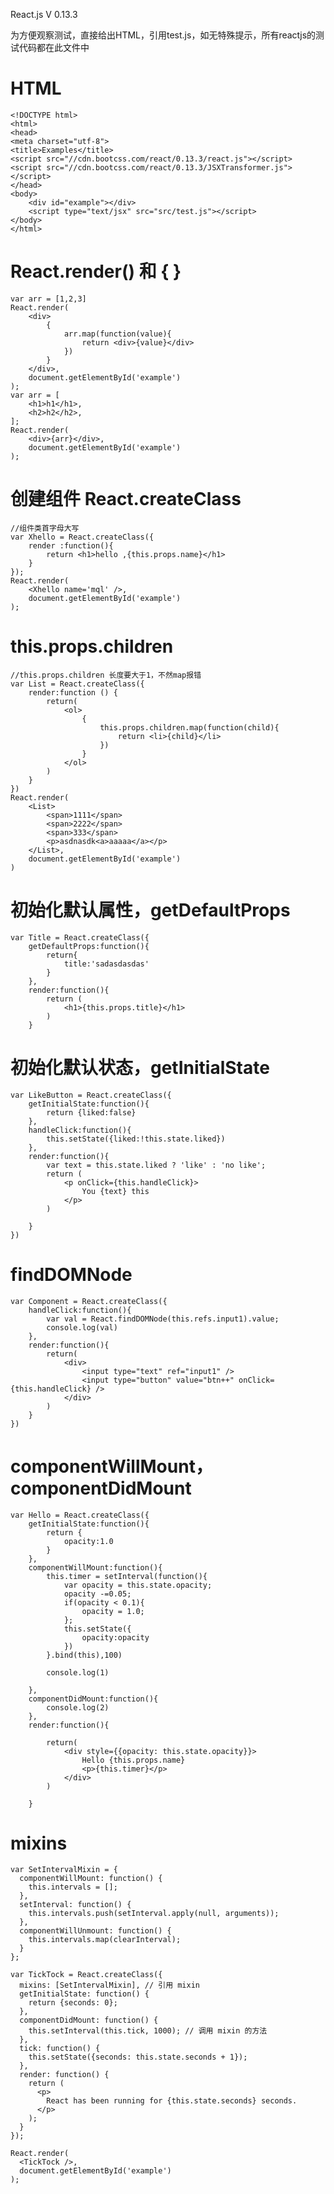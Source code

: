 React.js V 0.13.3

为方便观察测试，直接给出HTML，引用test.js，如无特殊提示，所有reactjs的测试代码都在此文件中

# HTML 

	<!DOCTYPE html>
	<html>
	<head>
	<meta charset="utf-8">
	<title>Examples</title>
	<script src="//cdn.bootcss.com/react/0.13.3/react.js"></script>
	<script src="//cdn.bootcss.com/react/0.13.3/JSXTransformer.js"></script>
	</head>
	<body>
		<div id="example"></div>
    	<script type="text/jsx" src="src/test.js"></script>
	</body>
	</html>
	
# React.render() 和 { }

```
var arr = [1,2,3]
React.render(
    <div>
    	{
    		arr.map(function(value){
    			return <div>{value}</div>
    		})
    	}
    </div>,
    document.getElementById('example')
);	
var arr = [
	<h1>h1</h1>,
	<h2>h2</h2>,
];
React.render(
	<div>{arr}</div>,
	document.getElementById('example')
);
````
# 创建组件 React.createClass

```
//组件类首字母大写
var Xhello = React.createClass({
	render :function(){
		return <h1>hello ,{this.props.name}</h1>
	}
});
React.render(
	<Xhello name='mql' />,
	document.getElementById('example')
);

```

# this.props.children

```
//this.props.children 长度要大于1，不然map报错
var List = React.createClass({
	render:function () {
		return(
			<ol>
				{
					this.props.children.map(function(child){
						return <li>{child}</li>
					})
				}
			</ol>
		)
	}
})
React.render(
	<List>
		<span>1111</span>
		<span>2222</span>
		<span>333</span>
		<p>asdnasdk<a>aaaaa</a></p>
	</List>,
	document.getElementById('example')
)
```

# 初始化默认属性，getDefaultProps

```
var Title = React.createClass({
	getDefaultProps:function(){
		return{
			title:'sadasdasdas'
		}
	},
	render:function(){
		return (
			<h1>{this.props.title}</h1>
		)
	}
```

# 初始化默认状态，getInitialState

```
var LikeButton = React.createClass({
	getInitialState:function(){
		return {liked:false}
	},
	handleClick:function(){
		this.setState({liked:!this.state.liked})
	},
	render:function(){
		var text = this.state.liked ? 'like' : 'no like';
		return (
			<p onClick={this.handleClick}>
				You {text} this
			</p>
		)

	}
})
```


# findDOMNode

```
var Component = React.createClass({
	handleClick:function(){
		var val = React.findDOMNode(this.refs.input1).value;
		console.log(val)
	},
	render:function(){
		return(
			<div>
				<input type="text" ref="input1" />
				<input type="button" value="btn++" onClick={this.handleClick} />
			</div>
		)
	}
})
```
# componentWillMount，componentDidMount

```
var Hello = React.createClass({
	getInitialState:function(){
		return {
			opacity:1.0
		}
	},
	componentWillMount:function(){
		this.timer = setInterval(function(){
			var opacity = this.state.opacity;
			opacity -=0.05;
			if(opacity < 0.1){
		 		opacity = 1.0;
			};
			this.setState({
				opacity:opacity
			})
		}.bind(this),100)
		
		console.log(1)

	},
	componentDidMount:function(){
		console.log(2)
	},
	render:function(){

		return(
			<div style={{opacity: this.state.opacity}}>
				Hello {this.props.name}
				<p>{this.timer}</p>
			</div>
		)

	}
```

# mixins

```
var SetIntervalMixin = {
  componentWillMount: function() {
    this.intervals = [];
  },
  setInterval: function() {
    this.intervals.push(setInterval.apply(null, arguments));
  },
  componentWillUnmount: function() {
    this.intervals.map(clearInterval);
  }
};

var TickTock = React.createClass({
  mixins: [SetIntervalMixin], // 引用 mixin
  getInitialState: function() {
    return {seconds: 0};
  },
  componentDidMount: function() {
    this.setInterval(this.tick, 1000); // 调用 mixin 的方法
  },
  tick: function() {
    this.setState({seconds: this.state.seconds + 1});
  },
  render: function() {
    return (
      <p>
        React has been running for {this.state.seconds} seconds.
      </p>
    );
  }
});

React.render(
  <TickTock />,
  document.getElementById('example')
);

```







 